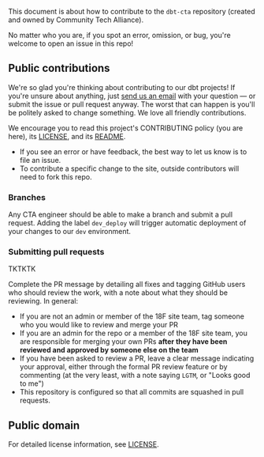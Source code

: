 This document is about how to contribute to the `dbt-cta` repository (created and owned by Community Tech Alliance).

No matter who you are, if you spot an error, omission, or bug, you're welcome to open an issue in this repo!

## Public contributions

We're so glad you're thinking about contributing to our dbt projects! If you're unsure about anything, just [send us an email](mailto:help@techallies.org) with your question — or submit the issue or pull request anyway. The worst that can happen is you'll be politely asked to change something. We love all friendly contributions.

We encourage you to read this project's CONTRIBUTING policy (you are here), its [LICENSE](LICENSE.md), and its [README](README.md).

* If you see an error or have feedback, the best way to let us know is to file an issue.
* To contribute a specific change to the site, outside contributors will need to fork this repo.

### Branches

Any CTA engineer should be able to make a branch and submit a pull request. Adding the label `dev_deploy` will trigger automatic deployment of your changes to our `dev` environment.

### Submitting pull requests

TKTKTK

Complete the PR message by detailing all fixes and tagging GitHub users who should review the work, with a note about what they should be reviewing. In general:

- If you are not an admin or member of the 18F site team, tag someone who you would like to review and merge your PR
- If you are an admin for the repo or a member of the 18F site team, you are responsible for merging your own PRs **after they have been reviewed and approved by someone else on the team**
- If you have been asked to review a PR, leave a clear message indicating your approval, either through the formal PR review feature or by commenting (at the very least, with a note saying `LGTM`, or "Looks good to me")
- This repository is configured so that all commits are squashed in pull requests.

## Public domain

For detailed license information, see [LICENSE](LICENSE.md).
